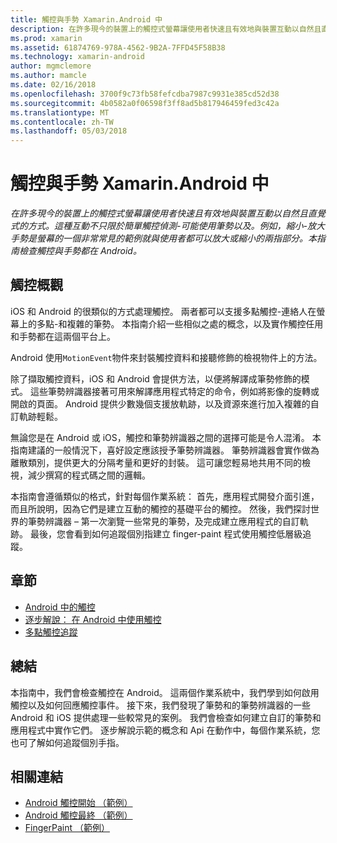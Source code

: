 ```yaml
---
title: 觸控與手勢 Xamarin.Android 中
description: 在許多現今的裝置上的觸控式螢幕讓使用者快速且有效地與裝置互動以自然且直覺式的方式。 這種互動不只限於簡單觸控偵測-可能使用筆勢以及。 例如，縮小-放大手勢是螢幕的一個非常常見的範例就與使用者都可以放大或縮小的兩指部分。本指南檢查觸控與手勢都在 Android。
ms.prod: xamarin
ms.assetid: 61874769-978A-4562-9B2A-7FFD45F58B38
ms.technology: xamarin-android
author: mgmclemore
ms.author: mamcle
ms.date: 02/16/2018
ms.openlocfilehash: 3700f9c73fb58fefcdba7987c9931e385cd52d38
ms.sourcegitcommit: 4b0582a0f06598f3ff8ad5b817946459fed3c42a
ms.translationtype: MT
ms.contentlocale: zh-TW
ms.lasthandoff: 05/03/2018
---
```

# <a name="touch-and-gestures-in-xamarinandroid"></a>觸控與手勢 Xamarin.Android 中

_在許多現今的裝置上的觸控式螢幕讓使用者快速且有效地與裝置互動以自然且直覺式的方式。這種互動不只限於簡單觸控偵測-可能使用筆勢以及。例如，縮小-放大手勢是螢幕的一個非常常見的範例就與使用者都可以放大或縮小的兩指部分。本指南檢查觸控與手勢都在 Android。_

## <a name="touch-overview"></a>觸控概觀

iOS 和 Android 的很類似的方式處理觸控。 兩者都可以支援多點觸控-連絡人在螢幕上的多點-和複雜的筆勢。 本指南介紹一些相似之處的概念，以及實作觸控任用和手勢都在這兩個平台上。

Android 使用`MotionEvent`物件來封裝觸控資料和接聽修飾的檢視物件上的方法。

除了擷取觸控資料，iOS 和 Android 會提供方法，以便將解譯成筆勢修飾的模式。 這些筆勢辨識器接著可用來解譯應用程式特定的命令，例如將影像的旋轉或開啟的頁面。 Android 提供少數幾個支援放軌跡，以及資源來進行加入複雜的自訂軌跡輕鬆。

無論您是在 Android 或 iOS，觸控和筆勢辨識器之間的選擇可能是令人混淆。 本指南建議的一般情況下，喜好設定應該授予筆勢辨識器。 筆勢辨識器會實作做為離散類別，提供更大的分隔考量和更好的封裝。 這可讓您輕易地共用不同的檢視，減少撰寫的程式碼之間的邏輯。

本指南會遵循類似的格式，針對每個作業系統： 首先，應用程式開發介面引進，而且所說明，因為它們是建立互動的觸控的基礎平台的觸控。 然後，我們探討世界的筆勢辨識器 – 第一次瀏覽一些常見的筆勢，及完成建立應用程式的自訂軌跡。 最後，您會看到如何追蹤個別指建立 finger-paint 程式使用觸控低層級追蹤。

## <a name="sections"></a>章節

-  [Android 中的觸控](~/android/app-fundamentals/touch/android-touch-walkthrough.md)
-  [逐步解說： 在 Android 中使用觸控](~/android/app-fundamentals/touch/android-touch-walkthrough.md)
-  [多點觸控追蹤](touch-tracking.md)

## <a name="summary"></a>總結

本指南中，我們會檢查觸控在 Android。 這兩個作業系統中，我們學到如何啟用觸控以及如何回應觸控事件。 接下來，我們發現了筆勢和的筆勢辨識器的一些 Android 和 iOS 提供處理一些較常見的案例。 我們會檢查如何建立自訂的筆勢和應用程式中實作它們。 逐步解說示範的概念和 Api 在動作中，每個作業系統，您也可了解如何追蹤個別手指。



## <a name="related-links"></a>相關連結

- [Android 觸控開始 （範例）](https://developer.xamarin.com/samples/monodroid/ApplicationFundamentals/Touch_start)
- [Android 觸控最終 （範例）](https://developer.xamarin.com/samples/monodroid/ApplicationFundamentals/Touch_final)
- [FingerPaint （範例）](https://developer.xamarin.com/samples/monodroid/ApplicationFundamentals/FingerPaint)
